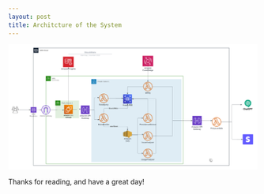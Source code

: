 ```yaml
---
layout: post
title: Architcture of the System
---
```

![System Architecture](/images/stock_mate_arch.png)

Thanks for reading, and have a great day!